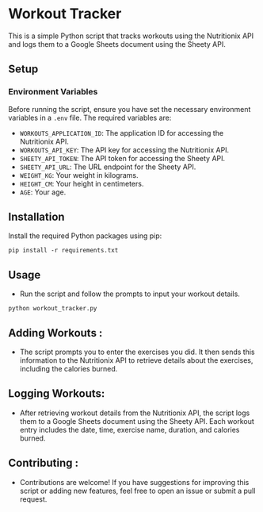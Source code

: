 # Workout Tracker

This is a simple Python script that tracks workouts using the Nutritionix API and logs them to a Google Sheets document using the Sheety API.

## Setup

### Environment Variables

Before running the script, ensure you have set the necessary environment variables in a `.env` file. The required variables are:

- `WORKOUTS_APPLICATION_ID`: The application ID for accessing the Nutritionix API.
- `WORKOUTS_API_KEY`: The API key for accessing the Nutritionix API.
- `SHEETY_API_TOKEN`: The API token for accessing the Sheety API.
- `SHEETY_API_URL`: The URL endpoint for the Sheety API.
- `WEIGHT_KG`: Your weight in kilograms.
- `HEIGHT_CM`: Your height in centimeters.
- `AGE`: Your age.

## Installation

Install the required Python packages using pip:

```
pip install -r requirements.txt
```

## Usage

- Run the script and follow the prompts to input your workout details.

```        
python workout_tracker.py
```

## Adding Workouts :
- The script prompts you to enter the exercises you did. It then sends this information to the Nutritionix API to retrieve details about the exercises, including the calories burned.

## Logging Workouts:
- After retrieving workout details from the Nutritionix API, the script logs them to a Google Sheets document using the Sheety API. Each workout entry includes the date, time, exercise name, duration, and calories burned.

## Contributing : 
- Contributions are welcome! If you have suggestions for improving this script or adding new features, feel free to open an issue or submit a pull request.